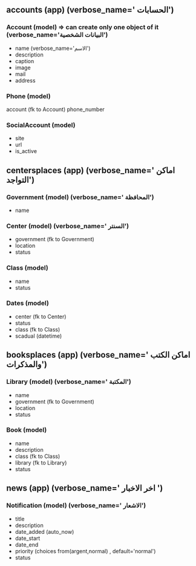 ## accounts (app) (verbose_name=' الحسابات')

### Account (model) => can create only one object of it (verbose_name='البيانات الشخصية')
- name (verbose_name='الاسم')
- description
- caption
- image
- mail
- address
### Phone (model)
account (fk to Account)
phone_number
### SocialAccount (model)
- site
- url
- is_active

## centersplaces (app) (verbose_name=' اماكن التواجد')

### Government (model) (verbose_name=' المحافظة') 
- name
### Center (model) (verbose_name=' السنتر') 
- government (fk to Government)
- location 
- status
### Class (model)
- name
- status
### Dates (model) 
- center (fk to Center)
- status
- class (fk to Class)
- scadual (datetime)

## booksplaces (app) (verbose_name=' اماكن الكتب والمذكرات')

### Library (model) (verbose_name=' المكتبة') 
- name
- government (fk to Government)
- location 
- status
### Book (model)
- name
- description
- class (fk to Class)
- library (fk to Library)
- status

## news (app) (verbose_name='  اخر الاخبار ')

### Notification (model) (verbose_name=' الاشعار') 
- title
- description
- date_added (auto_now)
- date_start 
- date_end 
- priority (choices from(argent,normal) , default='normal')
- status

